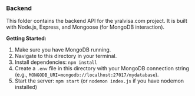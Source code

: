 ### Backend

This folder contains the backend API for the yralvisa.com project. It is built with Node.js, Express, and Mongoose (for MongoDB interaction).

**Getting Started:**

1.  Make sure you have MongoDB running.
2.  Navigate to this directory in your terminal.
3.  Install dependencies: `npm install`
4.  Create a `.env` file in this directory with your MongoDB connection string (e.g., `MONGODB_URI=mongodb://localhost:27017/mydatabase`).
5.  Start the server: `npm start` (or `nodemon index.js` if you have nodemon installed) 